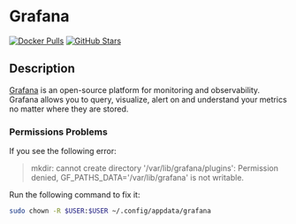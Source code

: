 # Grafana

[![Docker Pulls](https://img.shields.io/docker/pulls/grafana/grafana?style=flat-square&color=607D8B&label=docker%20pulls&logo=docker)](https://hub.docker.com/r/grafana/grafana)
[![GitHub Stars](https://img.shields.io/github/stars/linuxserver/docker-duplicati?style=flat-square&color=607D8B&label=github%20stars&logo=github)](https://github.com/grafana/grafana)

## Description

[Grafana](https://grafana.com/) is an open-source platform for monitoring and observability. Grafana allows you to query, visualize, alert on and understand your metrics no matter where they are stored.

### Permissions Problems

If you see the following error:

>mkdir: cannot create directory '/var/lib/grafana/plugins': Permission denied,
GF_PATHS_DATA='/var/lib/grafana' is not writable.

Run the following command to fix it:

```bash
sudo chown -R $USER:$USER ~/.config/appdata/grafana
```
